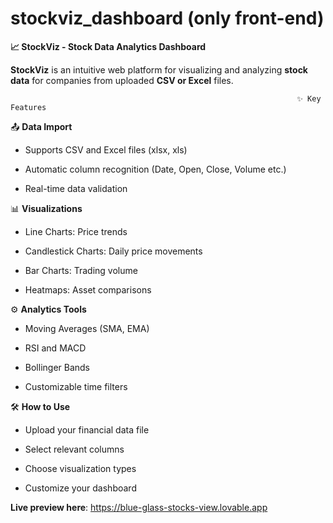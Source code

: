 # **stockviz_dashboard (only front-end)**

**📈 StockViz - Stock Data Analytics Dashboard**

**StockViz** is an intuitive web platform for visualizing and analyzing **stock data** for companies from uploaded **CSV or Excel** files.

                                                                    ✨ Key Features

📤 **Data Import**

- Supports CSV and Excel files (xlsx, xls)

- Automatic column recognition (Date, Open, Close, Volume etc.)

- Real-time data validation

📊 **Visualizations**

- Line Charts: Price trends

- Candlestick Charts: Daily price movements

- Bar Charts: Trading volume

- Heatmaps: Asset comparisons

⚙️ **Analytics Tools**

- Moving Averages (SMA, EMA)

- RSI and MACD

- Bollinger Bands

- Customizable time filters

🛠️ **How to Use**

- Upload your financial data file

- Select relevant columns

- Choose visualization types

- Customize your dashboard

**Live preview here**: https://blue-glass-stocks-view.lovable.app
